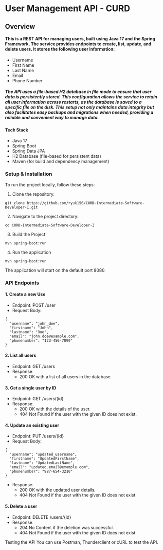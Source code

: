 # User Management API - CURD


## Overview




#### This is a REST API for managing users, built using Java 17 and the Spring Framework. The service provides endpoints to create, list, update, and delete users. It stores the following user information:

- Username
- First Name
- Last Name
- Email
- Phone Number

##### The API uses a file-based H2 database in file mode to ensure that user data is persistently stored. This configuration allows the service to retain all user information across restarts, as the database is saved to a specific file on the disk. This setup not only maintains data integrity but also facilitates easy backups and migrations when needed, providing a reliable and convenient way to manage data.

#### Tech Stack
- Java 17
- Spring Boot
- Spring Data JPA
- H2 Database (file-based for persistent data)
- Maven (for build and dependency management)

### Setup & Installation

To run the project locally, follow these steps:

1. Clone the repository:
```
git clone https://github.com/ryuk156/CURD-Intermediate-Software-Developer-I.git
```
2. Navigate to the project directory:
```
cd CURD-Intermediate-Software-Developer-I
```
3. Build the Project
```
mvn spring-boot:run
```
4. Run the application
```
mvn spring-boot:run
```
The application will start on the default port 8080.


### API Endpoints

#### 1. Create a new Use
- Endpoint: POST /user
- Request Body:
 
```
{
  "username": "john_doe",
  "firstname": "John",
  "lastname": "Doe",
  "email": "john.doe@example.com",
  "phonenumber": "123-456-7890"
}

```

#### 2.  List all users
- Endpoint: GET /users
- Response:
    - 200 OK with a list of all users in the database.

#### 3. Get a single user by ID
- Endpoint: GET /users/{id}
- Response:
    - 200 OK with the details of the user.
    - 404 Not Found if the user with the given ID does not exist.

#### 4. Update an existing user
- Endpoint: PUT /users/{id}
- Request Body:
```
{
  "username": "updated_username",
  "firstname": "UpdatedFirstName",
  "lastname": "UpdatedLastName",
  "email": "updated.email@example.com",
  "phonenumber": "987-654-3210"
}
```

- Response: 
    - 200 OK with the updated user details.
    - 404 Not Found if the user with the given ID does not exist

#### 5. Delete a user
- Endpoint: DELETE /users/{id}
- Response:
    - 204 No Content if the deletion was successful.
    - 404 Not Found if the user with the given ID does not exist.

Testing the API
You can use Postman, Thunderclient or cURL to test the API.
